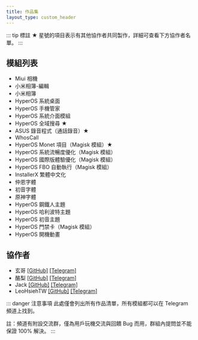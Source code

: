 ```yaml
---
title: 作品集
layout_type: custom_header
---
```


::: tip
標註 ★ 星號的項目表示有其他協作者共同製作，詳細可查看下方協作者名單。
:::
## 模組列表

- Miui 相機
- 小米相簿-編輯
- 小米相簿
- HyperOS 系統桌面
- HyperOS 手機管家
- HyperOS 系統介面模組
- HyperOS 全域搜尋 ★
- ASUS 錄音程式（通話錄音）★
- WhosCall
- HyperOS Monet 項目（Magisk 模組）★
- HyperOS 系統流暢度優化（Magisk 模組）
- HyperOS 國際版體驗優化（Magisk 模組）
- HyperOS FBO 自動執行（Magisk 模組）
- InstallerX 繁體中文化
- 仲恩字體
- 初音字體
- 原神字體
- HyperOS 鋼鐵人主題
- HyperOS 哈利波特主題
- HyperOS 初音主題
- HyperOS 門禁卡（Magisk 模組）
- HyperOS 開機動畫

## 協作者

- 玄哥 [[GitHub]](https://github.com/Tim0320) [[Telegram]](https://t.me/tims33)
- 酪梨 [[GitHub]](https://github.com/ying0930) [[Telegram]](https://t.me/tavricccc)
- Jack [[GitHub]](https://github.com/Jackboy001) [[Telegram]](https://t.me/Jackboy001)
- LeoHsiehTW [[GitHub]](https://github.com/leohsiehtw) [[Telegram]](https://t.me/LeoHsiehTW)

::: danger 注意事項
此處僅會列出所有作品清單，所有模組都可以在 Telegram 頻道上找到。

註：頻道有附設交流群，僅為用戶玩機交流與回饋 Bug 而用，群組內提問並不能保證 100% 解決。
:::
